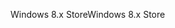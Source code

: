 <span data-ttu-id="48fd6-101">Windows 8.x Store</span><span class="sxs-lookup"><span data-stu-id="48fd6-101">Windows 8.x Store</span></span>